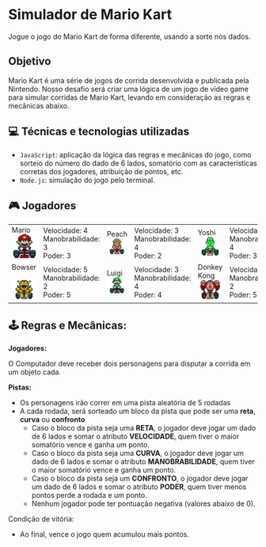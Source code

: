 # Simulador de Mario Kart
Jogue o jogo do Mario Kart de forma diferente, usando a sorte nos dados.

## Objetivo
Mario Kart é uma série de jogos de corrida desenvolvida e publicada pela Nintendo. Nosso desafio será criar uma lógica de um jogo de vídeo game para simular corridas de Mario Kart, levando em consideração as regras e mecânicas abaixo.

## 💻 Técnicas e tecnologias utilizadas
- `JavaScript`: aplicação da lógica das regras e mecânicas do jogo, como sorteio do número do dado de 6 lados, somatório com as características corretas dos jogadores, atribuição de pontos, etc.
- `Node.js`: simulação do jogo pelo terminal.

## 🎮 Jogadores
<table>
  <tbody>
    <tr>
      <td>Mario <br> <img src="https://github.com/Lais-lfs/simulador-mario-kart/blob/main/docs/mario.gif" width="80px"></td>
      <td>Velocidade: 4 <br> Manobrabilidade: 3 <br> Poder: 3</td>
      <td>Peach <br> <img src="https://github.com/Lais-lfs/simulador-mario-kart/blob/main/docs/peach.gif" width="100px"></td>
      <td>Velocidade: 3 <br> Manobrabilidade: 4 <br> Poder: 2</td>
      <td>Yoshi <br> <img src="https://github.com/Lais-lfs/simulador-mario-kart/blob/main/docs/yoshi.gif" width="100px"></td>
      <td>Velocidade: 2 <br> Manobrabilidade: 4 <br> Poder: 3</td>
    </tr>
    <tr>
      <td>Bowser <br><br>
        <img src="https://github.com/Lais-lfs/simulador-mario-kart/blob/main/docs/bowser.gif" width="100px"></td>
      <td>Velocidade: 5 <br> Manobrabilidade: 2 <br> Poder: 5</td>
      <td>Luigi <br> <img src="https://github.com/Lais-lfs/simulador-mario-kart/blob/main/docs/luigi.gif" width="100px"></td>
      <td>Velocidade: 3 <br> Manobrabilidade: 4 <br> Poder: 4</td>
      <td>Donkey Kong <br> <img src="https://github.com/Lais-lfs/simulador-mario-kart/blob/main/docs/dk.gif" width="100px"></td>
      <td>Velocidade: 2 <br> Manobrabilidade: 2 <br> Poder: 5</td>
    </tr>
  </tbody>
</table>

## 🕹️ Regras e Mecânicas:
**Jogadores:**

O Computador deve receber dois personagens para disputar a corrida em um objeto cada.

**Pistas:**

- Os personagens irão correr em uma pista aleatória de 5 rodadas
- A cada rodada, será sorteado um bloco da pista que pode ser uma **reta**, **curva** ou **confronto**
  - Caso o bloco da pista seja uma **RETA**, o jogador deve jogar um dado de 6 lados e somar o atributo **VELOCIDADE**, quem tiver o maior somatório vence e ganha um ponto.
  - Caso o bloco da pista seja uma **CURVA**, o jogador deve jogar um dado de 6 lados e somar o atributo **MANOBRABILIDADE**, quem tiver o maior somatório vence e ganha um ponto.
  - Caso o bloco da pista seja um **CONFRONTO**, o jogador deve jogar um dado de 6 lados e somar o atributo **PODER**, quem tiver menos pontos perde a rodada e um ponto.
  - Nenhum jogador pode ter pontuação negativa (valores abaixo de 0).

Condição de vitória:
- Ao final, vence o jogo quem acumulou mais pontos.
